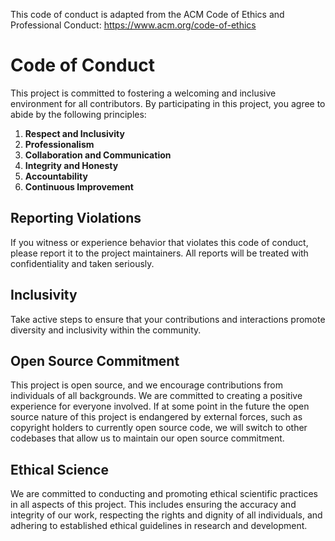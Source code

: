 This code of conduct is adapted from the ACM Code of Ethics and Professional Conduct: https://www.acm.org/code-of-ethics

# Code of Conduct
This project is committed to fostering a welcoming and inclusive environment for all contributors. By participating in this project, you agree to abide by the following principles:
1. **Respect and Inclusivity**
2. **Professionalism**
3. **Collaboration and Communication**
4. **Integrity and Honesty**
5. **Accountability**
6. **Continuous Improvement**

## Reporting Violations

If you witness or experience behavior that violates this code of conduct, please report it to the project maintainers. All reports will be treated with confidentiality and taken seriously.

## Inclusivity

Take active steps to ensure that your contributions and interactions promote diversity and inclusivity within the community.

## Open Source Commitment

This project is open source, and we encourage contributions from individuals of all backgrounds. We are committed to creating a positive experience for everyone involved. If at some point in the future the open source nature of this project is endangered by external forces, such as copyright holders to currently open source code, we will switch to other codebases that allow us to maintain our open source commitment.

## Ethical Science

We are committed to conducting and promoting ethical scientific practices in all aspects of this project. This includes ensuring the accuracy and integrity of our work, respecting the rights and dignity of all individuals, and adhering to established ethical guidelines in research and development.
